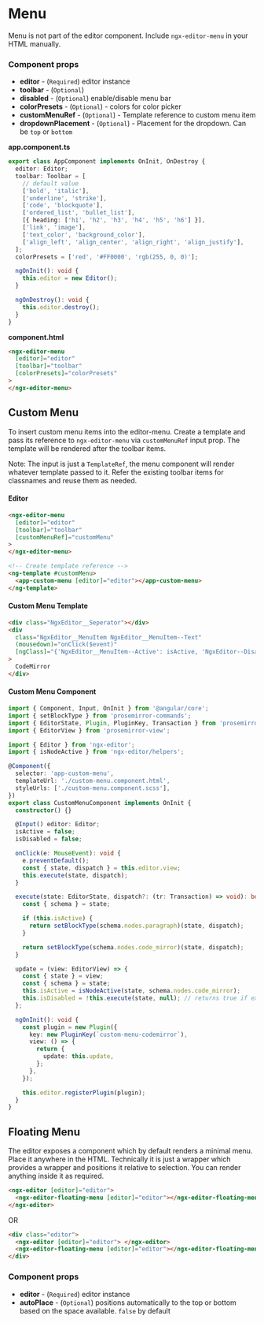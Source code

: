 # Menu

Menu is not part of the editor component. Include `ngx-editor-menu` in your HTML manually.

### Component props

- **editor** - (`Required`) editor instance
- **toolbar** - (`Optional`)
- **disabled** - (`Optional`) enable/disable menu bar
- **colorPresets** - (`Optional`) - colors for color picker
- **customMenuRef** - (`Optional`) - Template reference to custom menu item
- **dropdownPlacement** - (`Optional`) - Placement for the dropdown. Can be `top` or `bottom`

**app.component.ts**

```ts
export class AppComponent implements OnInit, OnDestroy {
  editor: Editor;
  toolbar: Toolbar = [
    // default value
    ['bold', 'italic'],
    ['underline', 'strike'],
    ['code', 'blockquote'],
    ['ordered_list', 'bullet_list'],
    [{ heading: ['h1', 'h2', 'h3', 'h4', 'h5', 'h6'] }],
    ['link', 'image'],
    ['text_color', 'background_color'],
    ['align_left', 'align_center', 'align_right', 'align_justify'],
  ];
  colorPresets = ['red', '#FF0000', 'rgb(255, 0, 0)'];

  ngOnInit(): void {
    this.editor = new Editor();
  }

  ngOnDestroy(): void {
    this.editor.destroy();
  }
}
```

**component.html**

```html
<ngx-editor-menu
  [editor]="editor"
  [toolbar]="toolbar"
  [colorPresets]="colorPresets"
>
</ngx-editor-menu>
```

## Custom Menu

To insert custom menu items into the editor-menu. Create a template and pass its reference to `ngx-editor-menu` via `customMenuRef` input prop. The template will be rendered after the toolbar items.

Note: The input is just a `TemplateRef`, the menu component will render whatever template passed to it. Refer the existing toolbar items for classnames and reuse them as needed.

#### Editor

```html
<ngx-editor-menu
  [editor]="editor"
  [toolbar]="toolbar"
  [customMenuRef]="customMenu"
>
</ngx-editor-menu>

<!-- Create template reference -->
<ng-template #customMenu>
  <app-custom-menu [editor]="editor"></app-custom-menu>
</ng-template>
```

#### Custom Menu Template

```html
<div class="NgxEditor__Seperator"></div>
<div
  class="NgxEditor__MenuItem NgxEditor__MenuItem--Text"
  (mousedown)="onClick($event)"
  [ngClass]="{'NgxEditor__MenuItem--Active': isActive, 'NgxEditor--Disabled': isDisabled}"
>
  CodeMirror
</div>
```

#### Custom Menu Component

```ts
import { Component, Input, OnInit } from '@angular/core';
import { setBlockType } from 'prosemirror-commands';
import { EditorState, Plugin, PluginKey, Transaction } from 'prosemirror-state';
import { EditorView } from 'prosemirror-view';

import { Editor } from 'ngx-editor';
import { isNodeActive } from 'ngx-editor/helpers';

@Component({
  selector: 'app-custom-menu',
  templateUrl: './custom-menu.component.html',
  styleUrls: ['./custom-menu.component.scss'],
})
export class CustomMenuComponent implements OnInit {
  constructor() {}

  @Input() editor: Editor;
  isActive = false;
  isDisabled = false;

  onClick(e: MouseEvent): void {
    e.preventDefault();
    const { state, dispatch } = this.editor.view;
    this.execute(state, dispatch);
  }

  execute(state: EditorState, dispatch?: (tr: Transaction) => void): boolean {
    const { schema } = state;

    if (this.isActive) {
      return setBlockType(schema.nodes.paragraph)(state, dispatch);
    }

    return setBlockType(schema.nodes.code_mirror)(state, dispatch);
  }

  update = (view: EditorView) => {
    const { state } = view;
    const { schema } = state;
    this.isActive = isNodeActive(state, schema.nodes.code_mirror);
    this.isDisabled = !this.execute(state, null); // returns true if executable
  };

  ngOnInit(): void {
    const plugin = new Plugin({
      key: new PluginKey(`custom-menu-codemirror`),
      view: () => {
        return {
          update: this.update,
        };
      },
    });

    this.editor.registerPlugin(plugin);
  }
}
```

## Floating Menu

The editor exposes a component which by default renders a minimal menu. Place it anywhere in the HTML. Technically it is just a wrapper which provides a wrapper and positions it relative to selection. You can render anything inside it as required.

```html
<ngx-editor [editor]="editor">
  <ngx-editor-floating-menu [editor]="editor"></ngx-editor-floating-menu>
</ngx-editor>
```

OR

```html
<div class="editor">
  <ngx-editor [editor]="editor"> </ngx-editor>
  <ngx-editor-floating-menu [editor]="editor"></ngx-editor-floating-menu>
</div>
```

### Component props

- **editor** - (`Required`) editor instance
- **autoPlace** - (`Optional`) positions automatically to the top or bottom based on the space available. `false` by default

